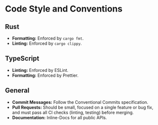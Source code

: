# Code Style and Conventions

## Rust
- **Formatting:** Enforced by `cargo fmt`.
- **Linting:** Enforced by `cargo clippy`.

## TypeScript
- **Linting:** Enforced by ESLint.
- **Formatting:** Enforced by Prettier.

## General
- **Commit Messages:** Follow the Conventional Commits specification.
- **Pull Requests:** Should be small, focused on a single feature or bug fix, and must pass all CI checks (linting, testing) before merging.
- **Documentation:** Inline-Docs for all public APIs.